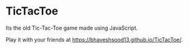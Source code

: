 # TicTacToe
Its the old Tic-Tac-Toe game made using JavaScript.

Play it with your friends at  https://bhaveshsood13.github.io/TicTacToe/.

